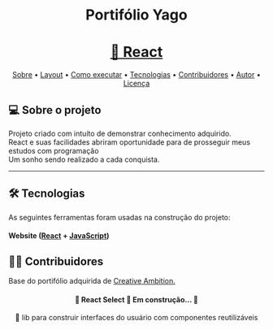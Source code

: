 <h1 align="center">Portifólio Yago</h1>

<h1 align="center">
    <a href="https://pt-br.reactjs.org/">🔗 React</a>
</h1>

<p align="center">
 <a href="#-sobre-o-projeto">Sobre</a> •
 <a href="#-layout">Layout</a> • 
 <a href="#-como-executar-o-projeto">Como executar</a> • 
 <a href="#-tecnologias">Tecnologias</a> • 
 <a href="#-contribuidores">Contribuidores</a> • 
 <a href="#-autor">Autor</a> • 
 <a href="#user-content--licença">Licença</a>
</p>

## 💻 Sobre o projeto

Projeto criado com intuíto de demonstrar conhecimento adquirido.<br>
React e suas facilidades abriram oportunidade para de prosseguir meus estudos com programação<br>
Um sonho sendo realizado a cada conquista.<br>

---

## 🛠 Tecnologias

As seguintes ferramentas foram usadas na construção do projeto:

#### **Website** ([React](https://reactjs.org/) + [JavaScript](https://developer.mozilla.org/))

## 👨‍💻 Contribuidores

Base do portifólio adquirida de <a href="https://www.youtube.com/watch?v=c79C_S0E4IQ">Creative Ambition.</a>

<h4 align="center"> 
	🚧  React Select 🚀 Em construção...  🚧
</h4>

<p align="center">🚀 lib para construir interfaces do usuário com componentes reutilizáveis</p>

